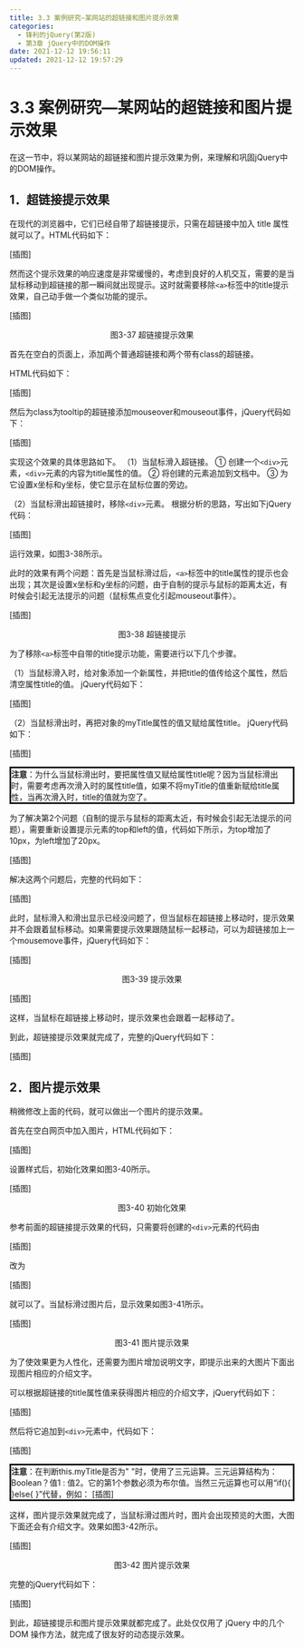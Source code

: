 ```yaml
---
title: 3.3 案例研究—某网站的超链接和图片提示效果
categories: 
  - 锋利的jQuery(第2版)
  - 第3章 jQuery中的DOM操作
date: 2021-12-12 19:56:11
updated: 2021-12-12 19:57:29
---
```

# 3.3 案例研究—某网站的超链接和图片提示效果
在这一节中，将以某网站的超链接和图片提示效果为例，来理解和巩固jQuery中的DOM操作。

## 1．超链接提示效果
在现代的浏览器中，它们已经自带了超链接提示，只需在超链接中加入 title 属性就可以了。HTML代码如下：

[插图]

然而这个提示效果的响应速度是非常缓慢的，考虑到良好的人机交互，需要的是当鼠标移动到超链接的那一瞬间就出现提示。这时就需要移除`<a>`标签中的title提示效果，自己动手做一个类似功能的提示。

[插图]

<center>图3-37 超链接提示效果</center>

首先在空白的页面上，添加两个普通超链接和两个带有class的超链接。

HTML代码如下：

[插图]

然后为class为tooltip的超链接添加mouseover和mouseout事件，jQuery代码如下：

[插图]

实现这个效果的具体思路如下。
（1）当鼠标滑入超链接。
① 创建一个`<div>`元素，`<div>`元素的内容为title属性的值。
② 将创建的元素追加到文档中。
③ 为它设置x坐标和y坐标，使它显示在鼠标位置的旁边。

（2）当鼠标滑出超链接时，移除`<div>`元素。
根据分析的思路，写出如下jQuery代码：

[插图]

运行效果，如图3-38所示。

此时的效果有两个问题：首先是当鼠标滑过后，`<a>`标签中的title属性的提示也会出现；其次是设置x坐标和y坐标的问题，由于自制的提示与鼠标的距离太近，有时候会引起无法提示的问题（鼠标焦点变化引起mouseout事件）。

[插图]

<center>图3-38 超链接提示</center>

为了移除`<a>`标签中自带的title提示功能，需要进行以下几个步骤。

（1）当鼠标滑入时，给对象添加一个新属性，并把title的值传给这个属性，然后清空属性title的值。
jQuery代码如下：

[插图]


（2）当鼠标滑出时，再把对象的myTitle属性的值又赋给属性title。
jQuery代码如下：

[插图]

<div style="border-style:solid;"><strong>注意</strong>：为什么当鼠标滑出时，要把属性值又赋给属性title呢？因为当鼠标滑出时，需要考虑再次滑入时的属性title值，如果不将myTitle的值重新赋给title属性，当再次滑入时，title的值就为空了。</div>

为了解决第2个问题（自制的提示与鼠标的距离太近，有时候会引起无法提示的问题），需要重新设置提示元素的top和left的值，代码如下所示，为top增加了10px，为left增加了20px。

[插图]

解决这两个问题后，完整的代码如下：

[插图]

此时，鼠标滑入和滑出显示已经没问题了，但当鼠标在超链接上移动时，提示效果并不会跟着鼠标移动。如果需要提示效果跟随鼠标一起移动，可以为超链接加上一个mousemove事件，jQuery代码如下：

[插图]

<center>图3-39 提示效果</center>

[插图]

这样，当鼠标在超链接上移动时，提示效果也会跟着一起移动了。

到此，超链接提示效果就完成了，完整的jQuery代码如下：

[插图]

## 2．图片提示效果
稍微修改上面的代码，就可以做出一个图片的提示效果。

首先在空白网页中加入图片，HTML代码如下：

[插图]

设置样式后，初始化效果如图3-40所示。

[插图]

<center>图3-40 初始化效果</center>

参考前面的超链接提示效果的代码，只需要将创建的`<div>`元素的代码由

[插图]

改为

[插图]

就可以了。当鼠标滑过图片后，显示效果如图3-41所示。

[插图]

<center>图3-41 图片提示效果</center>

为了使效果更为人性化，还需要为图片增加说明文字，即提示出来的大图片下面出现图片相应的介绍文字。

可以根据超链接的title属性值来获得图片相应的介绍文字，jQuery代码如下：

[插图]

然后将它追加到`<div>`元素中，代码如下：

[插图]

<div style="border-style:solid;"><strong>注意</strong>：在判断this.myTitle是否为" "时，使用了三元运算。三元运算结构为：Boolean？值1 : 值2。它的第1个参数必须为布尔值。当然三元运算也可以用“if(){ }else{ }”代替，例如：
[插图]
</div>

这样，图片提示效果就完成了，当鼠标滑过图片时，图片会出现预览的大图，大图下面还会有介绍文字。效果如图3-42所示。

[插图]

<center>图3-42 图片提示效果</center>

完整的jQuery代码如下：

[插图]

到此，超链接提示和图片提示效果就都完成了。此处仅仅用了 jQuery 中的几个DOM 操作方法，就完成了很友好的动态提示效果。

